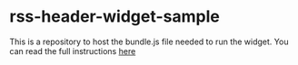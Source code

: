 # rss-header-widget-sample

This is a repository to host the bundle.js file needed to run the widget. You can read the full instructions [here](https://github.com/WebexSamples/webex-contact-center-api-samples/tree/main/widget-samples/rss-header-widget-sample)
